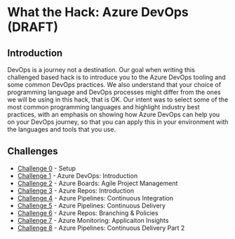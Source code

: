 # What the Hack: Azure DevOps (DRAFT)

## Introduction

DevOps is a journey not a destination. Our goal when writing this challenged based hack is to introduce you to the Azure DevOps tooling and some common DevOps practices. We also understand that your choice of programming language and DevOps processes might differ from the ones we will be using in this hack, that is OK. Our intent was to select some of the most common programming languages and highlight industry best practices, with an emphasis on showing how Azure DevOps can help you on your DevOps journey, so that you can apply this in your environment with the languages and tools that you use.

## Challenges
 - [Challenge 0](./Student/Guides/challenge00.md) - Setup
 - [Challenge 1](./Student/Guides/challenge01.md) - Azure DevOps: Introduction
 - [Challenge 2](./Student/Guides/challenge02.md) - Azure Boards: Agile Project Management
 - [Challenge 3](./Student/Guides/challenge03.md) - Azure Repos: Introduction
 - [Challenge 4](./Student/Guides/challenge04.md) - Azure Pipelines: Continuous Integration
 - [Challenge 5](./Student/Guides/challenge05.md) - Azure Pipelines: Continuous Delivery
 - [Challenge 6](./Student/Guides/challenge06.md) - Azure Repos: Branching & Policies
 - [Challenge 7](./Student/Guides/challenge07.md) - Azure Monitoring: Applicaiton Insights 
 - [Challenge 8](./Student/Guides/challenge08.md) - Azure Pipelines: Continuous Delivery Part 2